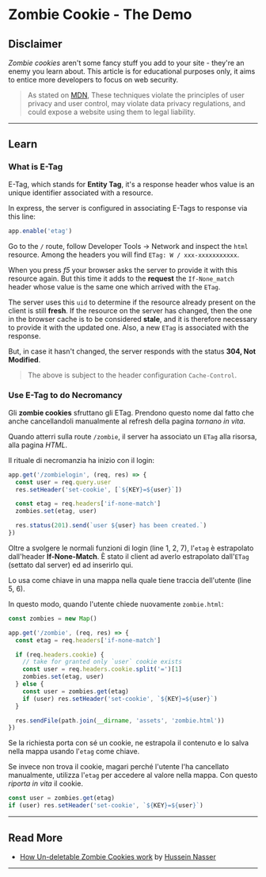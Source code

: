 # Zombie Cookie - The Demo

## Disclaimer

_Zombie cookies_ aren't some fancy stuff you add to your site - they're an enemy you learn about. This article is for educational purposes only, it aims to entice more developers to focus on web security.

> As stated on [MDN](https://developer.mozilla.org/en-US/docs/Web/HTTP/Cookies#other_ways_to_store_information_in_the_browser), These techniques violate the principles of user privacy and user control, may violate data privacy regulations, and could expose a website using them to legal liability.

---

## Learn

### What is E-Tag

E-Tag, which stands for **Entity Tag**, it's a response header whos value is an unique identifier associated with a resource.

In express, the server is configured in associating E-Tags to response via this line:

```js
app.enable('etag')
```

Go to the `/` route, follow Developer Tools -> Network and inspect the `html` resource. Among the headers you will find `ETag: W / xxx-xxxxxxxxxxx`.

When you press _f5_ your browser asks the server to provide it with this resource again. But this time it adds to the **request** the `If-None_match` header whose value is the same one which arrived with the `ETag`.

The server uses this `uid` to determine if the resource already present on the client is still **fresh**. If the resource on the server has changed, then the one in the browser cache is to be considered **stale**, and it is therefore necessary to provide it with the updated one. Also, a new `ETag` is associated with the response.

But, in case it hasn't changed, the server responds with the status **304, Not Modified**.

> The above is subject to the header configuration `Cache-Control`.

### Use E-Tag to do Necromancy

Gli **zombie cookies** sfruttano gli ETag. Prendono questo nome dal fatto che anche cancellandoli manualmente al refresh della pagina _tornano in vita_.

Quando atterri sulla route `/zombie`, il server ha associato un `ETag` alla risorsa, alla pagina _HTML_.

Il rituale di necromanzia ha inizio con il login:

```js
app.get('/zombielogin', (req, res) => {
  const user = req.query.user
  res.setHeader('set-cookie', [`${KEY}=${user}`])

  const etag = req.headers['if-none-match']
  zombies.set(etag, user)

  res.status(201).send(`user ${user} has been created.`)
})
```

Oltre a svolgere le normali funzioni di login (line 1, 2, 7), l'`etag` è estrapolato dall'header **If-None-Match**. È stato il client ad averlo estrapolato dall'`ETag` (settato dal server) ed ad inserirlo qui.

Lo usa come chiave in una mappa nella quale tiene traccia dell'utente (line 5, 6).

In questo modo, quando l'utente chiede nuovamente `zombie.html`:

```js
const zombies = new Map()

app.get('/zombie', (req, res) => {
  const etag = req.headers['if-none-match']

  if (req.headers.cookie) {
    // take for granted only `user` cookie exists
    const user = req.headers.cookie.split('=')[1]
    zombies.set(etag, user)
  } else {
    const user = zombies.get(etag)
    if (user) res.setHeader('set-cookie', `${KEY}=${user}`)
  }

  res.sendFile(path.join(__dirname, 'assets', 'zombie.html'))
})
```

Se la richiesta porta con sé un cookie, ne estrapola il contenuto e lo salva nella mappa usando l'`etag` come chiave.

Se invece non trova il cookie, magari perché l'utente l'ha cancellato manualmente, utilizza l'`etag` per accedere al valore nella mappa. Con questo _riporta in vita_ il cookie.

```js
const user = zombies.get(etag)
if (user) res.setHeader('set-cookie', `${KEY}=${user}`)
```

---

## Read More

- [How Un-deletable Zombie Cookies work](https://youtu.be/lq6ZimHh-j4) by [Hussein Nasser](https://twitter.com/hnasr)

---
